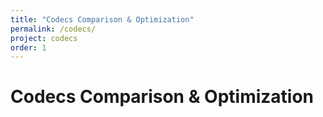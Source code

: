 ```yaml
---
title: "Codecs Comparison & Optimization"
permalink: /codecs/
project: codecs
order: 1
---
```

# Codecs Comparison & Optimization
